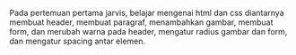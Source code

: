 Pada pertemuan pertama jarvis, belajar mengenai html dan css diantarnya membuat header, membuat paragraf, menambahkan gambar, membuat form, dan merubah warna pada header, mengatur radius gambar dan form, dan mengatur spacing antar elemen.
